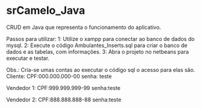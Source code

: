 # srCamelo_Java
CRUD em Java que representa o funcionamento do aplicativo.

Passos para utilizar:
1: Utilize o xampp para conectar ao banco de dados do mysql.
2: Execute o código Ambulantes_Inserts.sql para criar o banco de dados e as tabelas, com informações.
3: Abra o projeto no netbeans para executar e testar.

Obs.: Cria-se umas contas ao executar o código sql o acesso para elas são.
Cliente:
  CPF:000.000.000-00
  senha: teste

Vendedor 1:
  CPF:999.999.999-99
  senha:teste
 
Vendedor 2:
  CPF:888.888.888-88
  senha:teste
